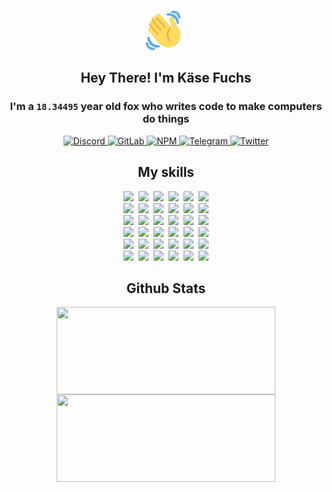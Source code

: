 <div><p align=center><img src=./resources/images/wave.gif width=64px height=64px></p><h2 align=center>Hey There! I'm Käse Fuchs</h2><h3 align=center>I'm a <code>18.34495</code> year old fox who writes code to make computers do things</h3><p align=center><a href=https://discord.com/users/507526681125322772><img alt=Discord src="https://img.shields.io/badge/Discord-5865F2?logo=discord&logoColor=white&style=flat-square#41964f77f21172f87f5698841fa69eb5"> </a><a href=https://gitlab.com/kasefuchs><img alt=GitLab src="https://img.shields.io/badge/GitLab-330F63?logo=gitlab&logoColor=white&style=flat-square#41964f77f21172f87f5698841fa69eb5"> </a><a href=https://npmjs.com/~kasefuchs><img alt=NPM src="https://img.shields.io/badge/NPM-CB3837?logo=npm&logoColor=white&style=flat-square#41964f77f21172f87f5698841fa69eb5"> </a><a href=https://t.me/kasefuchs><img alt=Telegram src="https://img.shields.io/badge/Telegram-2CA5E0?logo=telegram&logoColor=white&style=flat-square#41964f77f21172f87f5698841fa69eb5"> </a><a href=https://twitter.com/kasefuchs><img alt=Twitter src="https://img.shields.io/badge/Twitter-1DA1F2?logo=twitter&logoColor=white&style=flat-square#41964f77f21172f87f5698841fa69eb5"></a></p><h2 align=center>My skills</h2><p align=center><a href=https://aws.amazon.com/ ><picture><source srcset="https://skillicons.dev/icons?i=aws&theme=dark#41964f77f21172f87f5698841fa69eb5" media="(prefers-color-scheme: dark)"><source srcset="https://skillicons.dev/icons?i=aws&theme=light#41964f77f21172f87f5698841fa69eb5" media="(prefers-color-scheme: light), (prefers-color-scheme: no-preference)"><img src="https://skillicons.dev/icons?i=aws&theme=light#41964f77f21172f87f5698841fa69eb5"></picture></a>&nbsp;&nbsp;<a href=https://en.wikipedia.org/wiki/Bash_(Unix_shell)><picture><source srcset="https://skillicons.dev/icons?i=bash&theme=dark#41964f77f21172f87f5698841fa69eb5" media="(prefers-color-scheme: dark)"><source srcset="https://skillicons.dev/icons?i=bash&theme=light#41964f77f21172f87f5698841fa69eb5" media="(prefers-color-scheme: light), (prefers-color-scheme: no-preference)"><img src="https://skillicons.dev/icons?i=bash&theme=light#41964f77f21172f87f5698841fa69eb5"></picture></a>&nbsp;&nbsp;<a href=https://discord.com/developers/docs><picture><source srcset="https://skillicons.dev/icons?i=bots&theme=dark#41964f77f21172f87f5698841fa69eb5" media="(prefers-color-scheme: dark)"><source srcset="https://skillicons.dev/icons?i=bots&theme=light#41964f77f21172f87f5698841fa69eb5" media="(prefers-color-scheme: light), (prefers-color-scheme: no-preference)"><img src="https://skillicons.dev/icons?i=bots&theme=light#41964f77f21172f87f5698841fa69eb5"></picture></a>&nbsp;&nbsp;<a href=https://www.cloudflare.com/ ><picture><source srcset="https://skillicons.dev/icons?i=cloudflare&theme=dark#41964f77f21172f87f5698841fa69eb5" media="(prefers-color-scheme: dark)"><source srcset="https://skillicons.dev/icons?i=cloudflare&theme=light#41964f77f21172f87f5698841fa69eb5" media="(prefers-color-scheme: light), (prefers-color-scheme: no-preference)"><img src="https://skillicons.dev/icons?i=cloudflare&theme=light#41964f77f21172f87f5698841fa69eb5"></picture></a>&nbsp;&nbsp;<a href=https://en.wikipedia.org/wiki/CSS><picture><source srcset="https://skillicons.dev/icons?i=css&theme=dark#41964f77f21172f87f5698841fa69eb5" media="(prefers-color-scheme: dark)"><source srcset="https://skillicons.dev/icons?i=css&theme=light#41964f77f21172f87f5698841fa69eb5" media="(prefers-color-scheme: light), (prefers-color-scheme: no-preference)"><img src="https://skillicons.dev/icons?i=css&theme=light#41964f77f21172f87f5698841fa69eb5"></picture></a>&nbsp;&nbsp;<a href=https://www.docker.com/ ><picture><source srcset="https://skillicons.dev/icons?i=docker&theme=dark#41964f77f21172f87f5698841fa69eb5" media="(prefers-color-scheme: dark)"><source srcset="https://skillicons.dev/icons?i=docker&theme=light#41964f77f21172f87f5698841fa69eb5" media="(prefers-color-scheme: light), (prefers-color-scheme: no-preference)"><img src="https://skillicons.dev/icons?i=docker&theme=light#41964f77f21172f87f5698841fa69eb5"></picture></a><br><a href=https://www.electronjs.org/ ><picture><source srcset="https://skillicons.dev/icons?i=electron&theme=dark#41964f77f21172f87f5698841fa69eb5" media="(prefers-color-scheme: dark)"><source srcset="https://skillicons.dev/icons?i=electron&theme=light#41964f77f21172f87f5698841fa69eb5" media="(prefers-color-scheme: light), (prefers-color-scheme: no-preference)"><img src="https://skillicons.dev/icons?i=electron&theme=light#41964f77f21172f87f5698841fa69eb5"></picture></a>&nbsp;&nbsp;<a href=https://expressjs.com/ ><picture><source srcset="https://skillicons.dev/icons?i=express&theme=dark#41964f77f21172f87f5698841fa69eb5" media="(prefers-color-scheme: dark)"><source srcset="https://skillicons.dev/icons?i=express&theme=light#41964f77f21172f87f5698841fa69eb5" media="(prefers-color-scheme: light), (prefers-color-scheme: no-preference)"><img src="https://skillicons.dev/icons?i=express&theme=light#41964f77f21172f87f5698841fa69eb5"></picture></a>&nbsp;&nbsp;<a href=https://www.figma.com/ ><picture><source srcset="https://skillicons.dev/icons?i=figma&theme=dark#41964f77f21172f87f5698841fa69eb5" media="(prefers-color-scheme: dark)"><source srcset="https://skillicons.dev/icons?i=figma&theme=light#41964f77f21172f87f5698841fa69eb5" media="(prefers-color-scheme: light), (prefers-color-scheme: no-preference)"><img src="https://skillicons.dev/icons?i=figma&theme=light#41964f77f21172f87f5698841fa69eb5"></picture></a>&nbsp;&nbsp;<a href=https://firebase.google.com/ ><picture><source srcset="https://skillicons.dev/icons?i=firebase&theme=dark#41964f77f21172f87f5698841fa69eb5" media="(prefers-color-scheme: dark)"><source srcset="https://skillicons.dev/icons?i=firebase&theme=light#41964f77f21172f87f5698841fa69eb5" media="(prefers-color-scheme: light), (prefers-color-scheme: no-preference)"><img src="https://skillicons.dev/icons?i=firebase&theme=light#41964f77f21172f87f5698841fa69eb5"></picture></a>&nbsp;&nbsp;<a href=https://flask.palletsprojects.com/ ><picture><source srcset="https://skillicons.dev/icons?i=flask&theme=dark#41964f77f21172f87f5698841fa69eb5" media="(prefers-color-scheme: dark)"><source srcset="https://skillicons.dev/icons?i=flask&theme=light#41964f77f21172f87f5698841fa69eb5" media="(prefers-color-scheme: light), (prefers-color-scheme: no-preference)"><img src="https://skillicons.dev/icons?i=flask&theme=light#41964f77f21172f87f5698841fa69eb5"></picture></a>&nbsp;&nbsp;<a href=https://cloud.google.com/ ><picture><source srcset="https://skillicons.dev/icons?i=gcp&theme=dark#41964f77f21172f87f5698841fa69eb5" media="(prefers-color-scheme: dark)"><source srcset="https://skillicons.dev/icons?i=gcp&theme=light#41964f77f21172f87f5698841fa69eb5" media="(prefers-color-scheme: light), (prefers-color-scheme: no-preference)"><img src="https://skillicons.dev/icons?i=gcp&theme=light#41964f77f21172f87f5698841fa69eb5"></picture></a><br><a href=https://git-scm.com/ ><picture><source srcset="https://skillicons.dev/icons?i=git&theme=dark#41964f77f21172f87f5698841fa69eb5" media="(prefers-color-scheme: dark)"><source srcset="https://skillicons.dev/icons?i=git&theme=light#41964f77f21172f87f5698841fa69eb5" media="(prefers-color-scheme: light), (prefers-color-scheme: no-preference)"><img src="https://skillicons.dev/icons?i=git&theme=light#41964f77f21172f87f5698841fa69eb5"></picture></a>&nbsp;&nbsp;<a href=https://github.com/ ><picture><source srcset="https://skillicons.dev/icons?i=github&theme=dark#41964f77f21172f87f5698841fa69eb5" media="(prefers-color-scheme: dark)"><source srcset="https://skillicons.dev/icons?i=github&theme=light#41964f77f21172f87f5698841fa69eb5" media="(prefers-color-scheme: light), (prefers-color-scheme: no-preference)"><img src="https://skillicons.dev/icons?i=github&theme=light#41964f77f21172f87f5698841fa69eb5"></picture></a>&nbsp;&nbsp;<a href=https://gitlab.com/ ><picture><source srcset="https://skillicons.dev/icons?i=gitlab&theme=dark#41964f77f21172f87f5698841fa69eb5" media="(prefers-color-scheme: dark)"><source srcset="https://skillicons.dev/icons?i=gitlab&theme=light#41964f77f21172f87f5698841fa69eb5" media="(prefers-color-scheme: light), (prefers-color-scheme: no-preference)"><img src="https://skillicons.dev/icons?i=gitlab&theme=light#41964f77f21172f87f5698841fa69eb5"></picture></a>&nbsp;&nbsp;<a href=https://www.heroku.com/ ><picture><source srcset="https://skillicons.dev/icons?i=heroku&theme=dark#41964f77f21172f87f5698841fa69eb5" media="(prefers-color-scheme: dark)"><source srcset="https://skillicons.dev/icons?i=heroku&theme=light#41964f77f21172f87f5698841fa69eb5" media="(prefers-color-scheme: light), (prefers-color-scheme: no-preference)"><img src="https://skillicons.dev/icons?i=heroku&theme=light#41964f77f21172f87f5698841fa69eb5"></picture></a>&nbsp;&nbsp;<a href=https://en.wikipedia.org/wiki/HTML><picture><source srcset="https://skillicons.dev/icons?i=html&theme=dark#41964f77f21172f87f5698841fa69eb5" media="(prefers-color-scheme: dark)"><source srcset="https://skillicons.dev/icons?i=html&theme=light#41964f77f21172f87f5698841fa69eb5" media="(prefers-color-scheme: light), (prefers-color-scheme: no-preference)"><img src="https://skillicons.dev/icons?i=html&theme=light#41964f77f21172f87f5698841fa69eb5"></picture></a>&nbsp;&nbsp;<a href=https://en.wikipedia.org/wiki/JavaScript><picture><source srcset="https://skillicons.dev/icons?i=js&theme=dark#41964f77f21172f87f5698841fa69eb5" media="(prefers-color-scheme: dark)"><source srcset="https://skillicons.dev/icons?i=js&theme=light#41964f77f21172f87f5698841fa69eb5" media="(prefers-color-scheme: light), (prefers-color-scheme: no-preference)"><img src="https://skillicons.dev/icons?i=js&theme=light#41964f77f21172f87f5698841fa69eb5"></picture></a><br><a href=https://en.wikipedia.org/wiki/Linux><picture><source srcset="https://skillicons.dev/icons?i=linux&theme=dark#41964f77f21172f87f5698841fa69eb5" media="(prefers-color-scheme: dark)"><source srcset="https://skillicons.dev/icons?i=linux&theme=light#41964f77f21172f87f5698841fa69eb5" media="(prefers-color-scheme: light), (prefers-color-scheme: no-preference)"><img src="https://skillicons.dev/icons?i=linux&theme=light#41964f77f21172f87f5698841fa69eb5"></picture></a>&nbsp;&nbsp;<a href=https://mui.com/ ><picture><source srcset="https://skillicons.dev/icons?i=materialui&theme=dark#41964f77f21172f87f5698841fa69eb5" media="(prefers-color-scheme: dark)"><source srcset="https://skillicons.dev/icons?i=materialui&theme=light#41964f77f21172f87f5698841fa69eb5" media="(prefers-color-scheme: light), (prefers-color-scheme: no-preference)"><img src="https://skillicons.dev/icons?i=materialui&theme=light#41964f77f21172f87f5698841fa69eb5"></picture></a>&nbsp;&nbsp;<a href=https://en.wikipedia.org/wiki/Markdown><picture><source srcset="https://skillicons.dev/icons?i=md&theme=dark#41964f77f21172f87f5698841fa69eb5" media="(prefers-color-scheme: dark)"><source srcset="https://skillicons.dev/icons?i=md&theme=light#41964f77f21172f87f5698841fa69eb5" media="(prefers-color-scheme: light), (prefers-color-scheme: no-preference)"><img src="https://skillicons.dev/icons?i=md&theme=light#41964f77f21172f87f5698841fa69eb5"></picture></a>&nbsp;&nbsp;<a href=https://www.mongodb.com/ ><picture><source srcset="https://skillicons.dev/icons?i=mongodb&theme=dark#41964f77f21172f87f5698841fa69eb5" media="(prefers-color-scheme: dark)"><source srcset="https://skillicons.dev/icons?i=mongodb&theme=light#41964f77f21172f87f5698841fa69eb5" media="(prefers-color-scheme: light), (prefers-color-scheme: no-preference)"><img src="https://skillicons.dev/icons?i=mongodb&theme=light#41964f77f21172f87f5698841fa69eb5"></picture></a>&nbsp;&nbsp;<a href=https://www.mysql.com/ ><picture><source srcset="https://skillicons.dev/icons?i=mysql&theme=dark#41964f77f21172f87f5698841fa69eb5" media="(prefers-color-scheme: dark)"><source srcset="https://skillicons.dev/icons?i=mysql&theme=light#41964f77f21172f87f5698841fa69eb5" media="(prefers-color-scheme: light), (prefers-color-scheme: no-preference)"><img src="https://skillicons.dev/icons?i=mysql&theme=light#41964f77f21172f87f5698841fa69eb5"></picture></a>&nbsp;&nbsp;<a href=https://nextjs.org/ ><picture><source srcset="https://skillicons.dev/icons?i=nextjs&theme=dark#41964f77f21172f87f5698841fa69eb5" media="(prefers-color-scheme: dark)"><source srcset="https://skillicons.dev/icons?i=nextjs&theme=light#41964f77f21172f87f5698841fa69eb5" media="(prefers-color-scheme: light), (prefers-color-scheme: no-preference)"><img src="https://skillicons.dev/icons?i=nextjs&theme=light#41964f77f21172f87f5698841fa69eb5"></picture></a><br><a href=https://nodejs.org/en/ ><picture><source srcset="https://skillicons.dev/icons?i=nodejs&theme=dark#41964f77f21172f87f5698841fa69eb5" media="(prefers-color-scheme: dark)"><source srcset="https://skillicons.dev/icons?i=nodejs&theme=light#41964f77f21172f87f5698841fa69eb5" media="(prefers-color-scheme: light), (prefers-color-scheme: no-preference)"><img src="https://skillicons.dev/icons?i=nodejs&theme=light#41964f77f21172f87f5698841fa69eb5"></picture></a>&nbsp;&nbsp;<a href=https://www.postgresql.org/ ><picture><source srcset="https://skillicons.dev/icons?i=postgres&theme=dark#41964f77f21172f87f5698841fa69eb5" media="(prefers-color-scheme: dark)"><source srcset="https://skillicons.dev/icons?i=postgres&theme=light#41964f77f21172f87f5698841fa69eb5" media="(prefers-color-scheme: light), (prefers-color-scheme: no-preference)"><img src="https://skillicons.dev/icons?i=postgres&theme=light#41964f77f21172f87f5698841fa69eb5"></picture></a>&nbsp;&nbsp;<a href=https://learn.microsoft.com/en-us/powershell/ ><picture><source srcset="https://skillicons.dev/icons?i=powershell&theme=dark#41964f77f21172f87f5698841fa69eb5" media="(prefers-color-scheme: dark)"><source srcset="https://skillicons.dev/icons?i=powershell&theme=light#41964f77f21172f87f5698841fa69eb5" media="(prefers-color-scheme: light), (prefers-color-scheme: no-preference)"><img src="https://skillicons.dev/icons?i=powershell&theme=light#41964f77f21172f87f5698841fa69eb5"></picture></a>&nbsp;&nbsp;<a href=https://www.python.org/ ><picture><source srcset="https://skillicons.dev/icons?i=py&theme=dark#41964f77f21172f87f5698841fa69eb5" media="(prefers-color-scheme: dark)"><source srcset="https://skillicons.dev/icons?i=py&theme=light#41964f77f21172f87f5698841fa69eb5" media="(prefers-color-scheme: light), (prefers-color-scheme: no-preference)"><img src="https://skillicons.dev/icons?i=py&theme=light#41964f77f21172f87f5698841fa69eb5"></picture></a>&nbsp;&nbsp;<a href=https://www.raspberrypi.org/ ><picture><source srcset="https://skillicons.dev/icons?i=raspberrypi&theme=dark#41964f77f21172f87f5698841fa69eb5" media="(prefers-color-scheme: dark)"><source srcset="https://skillicons.dev/icons?i=raspberrypi&theme=light#41964f77f21172f87f5698841fa69eb5" media="(prefers-color-scheme: light), (prefers-color-scheme: no-preference)"><img src="https://skillicons.dev/icons?i=raspberrypi&theme=light#41964f77f21172f87f5698841fa69eb5"></picture></a>&nbsp;&nbsp;<a href=https://reactjs.org/ ><picture><source srcset="https://skillicons.dev/icons?i=react&theme=dark#41964f77f21172f87f5698841fa69eb5" media="(prefers-color-scheme: dark)"><source srcset="https://skillicons.dev/icons?i=react&theme=light#41964f77f21172f87f5698841fa69eb5" media="(prefers-color-scheme: light), (prefers-color-scheme: no-preference)"><img src="https://skillicons.dev/icons?i=react&theme=light#41964f77f21172f87f5698841fa69eb5"></picture></a><br><a href=https://redux.js.org/ ><picture><source srcset="https://skillicons.dev/icons?i=redux&theme=dark#41964f77f21172f87f5698841fa69eb5" media="(prefers-color-scheme: dark)"><source srcset="https://skillicons.dev/icons?i=redux&theme=light#41964f77f21172f87f5698841fa69eb5" media="(prefers-color-scheme: light), (prefers-color-scheme: no-preference)"><img src="https://skillicons.dev/icons?i=redux&theme=light#41964f77f21172f87f5698841fa69eb5"></picture></a>&nbsp;&nbsp;<a href=https://en.wikipedia.org/wiki/Regular_expression><picture><source srcset="https://skillicons.dev/icons?i=regex&theme=dark#41964f77f21172f87f5698841fa69eb5" media="(prefers-color-scheme: dark)"><source srcset="https://skillicons.dev/icons?i=regex&theme=light#41964f77f21172f87f5698841fa69eb5" media="(prefers-color-scheme: light), (prefers-color-scheme: no-preference)"><img src="https://skillicons.dev/icons?i=regex&theme=light#41964f77f21172f87f5698841fa69eb5"></picture></a>&nbsp;&nbsp;<a href=https://en.wikipedia.org/wiki/Sass_(stylesheet_language)><picture><source srcset="https://skillicons.dev/icons?i=sass&theme=dark#41964f77f21172f87f5698841fa69eb5" media="(prefers-color-scheme: dark)"><source srcset="https://skillicons.dev/icons?i=sass&theme=light#41964f77f21172f87f5698841fa69eb5" media="(prefers-color-scheme: light), (prefers-color-scheme: no-preference)"><img src="https://skillicons.dev/icons?i=sass&theme=light#41964f77f21172f87f5698841fa69eb5"></picture></a>&nbsp;&nbsp;<a href=https://www.typescriptlang.org/ ><picture><source srcset="https://skillicons.dev/icons?i=ts&theme=dark#41964f77f21172f87f5698841fa69eb5" media="(prefers-color-scheme: dark)"><source srcset="https://skillicons.dev/icons?i=ts&theme=light#41964f77f21172f87f5698841fa69eb5" media="(prefers-color-scheme: light), (prefers-color-scheme: no-preference)"><img src="https://skillicons.dev/icons?i=ts&theme=light#41964f77f21172f87f5698841fa69eb5"></picture></a>&nbsp;&nbsp;<a href=https://unity.com/ ><picture><source srcset="https://skillicons.dev/icons?i=unity&theme=dark#41964f77f21172f87f5698841fa69eb5" media="(prefers-color-scheme: dark)"><source srcset="https://skillicons.dev/icons?i=unity&theme=light#41964f77f21172f87f5698841fa69eb5" media="(prefers-color-scheme: light), (prefers-color-scheme: no-preference)"><img src="https://skillicons.dev/icons?i=unity&theme=light#41964f77f21172f87f5698841fa69eb5"></picture></a>&nbsp;&nbsp;<a href=https://workers.cloudflare.com/ ><picture><source srcset="https://skillicons.dev/icons?i=workers&theme=dark#41964f77f21172f87f5698841fa69eb5" media="(prefers-color-scheme: dark)"><source srcset="https://skillicons.dev/icons?i=workers&theme=light#41964f77f21172f87f5698841fa69eb5" media="(prefers-color-scheme: light), (prefers-color-scheme: no-preference)"><img src="https://skillicons.dev/icons?i=workers&theme=light#41964f77f21172f87f5698841fa69eb5"></picture></a><br></p><h2 align=center>Github Stats</h2><p align=center><picture><source srcset="https://github-readme-stats-kasefuchs.vercel.app/api/?count_private=true&hide_border=true&hide_rank=true&line_height=20&hide_title=true&username=Kasefuchs&theme=dark#41964f77f21172f87f5698841fa69eb5" media="(prefers-color-scheme: dark)"><source srcset="https://github-readme-stats-kasefuchs.vercel.app/api/?count_private=true&hide_border=true&hide_rank=true&line_height=20&hide_title=true&username=Kasefuchs&theme=light#41964f77f21172f87f5698841fa69eb5" media="(prefers-color-scheme: light), (prefers-color-scheme: no-preference)"><img align=middle width=350 height=140 src="https://github-readme-stats-kasefuchs.vercel.app/api/?count_private=true&hide_border=true&hide_rank=true&line_height=20&hide_title=true&username=Kasefuchs&theme=light#41964f77f21172f87f5698841fa69eb5"></picture><picture><source srcset="https://github-readme-stats-kasefuchs.vercel.app/api/top-langs/?count_private=true&hide_border=true&layout=compact&username=Kasefuchs&theme=dark#41964f77f21172f87f5698841fa69eb5" media="(prefers-color-scheme: dark)"><source srcset="https://github-readme-stats-kasefuchs.vercel.app/api/top-langs/?count_private=true&hide_border=true&layout=compact&username=Kasefuchs&theme=light#41964f77f21172f87f5698841fa69eb5" media="(prefers-color-scheme: light), (prefers-color-scheme: no-preference)"><img align=middle width=350 height=140 src="https://github-readme-stats-kasefuchs.vercel.app/api/top-langs/?count_private=true&hide_border=true&layout=compact&username=Kasefuchs&theme=light#41964f77f21172f87f5698841fa69eb5"></picture></p><img src="https://hit.yhype.me/github/profile?user_id=64592097#41964f77f21172f87f5698841fa69eb5" alt=""></div>